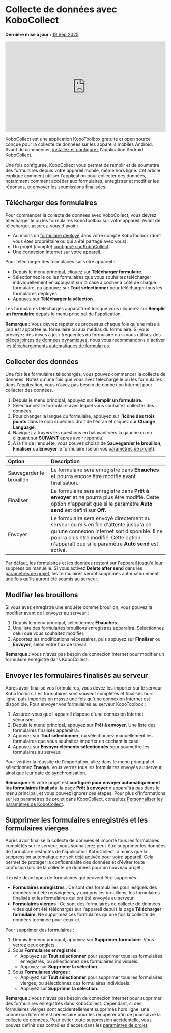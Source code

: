 # Collecte de données avec KoboCollect
**Dernière mise à jour :** <a href="https://github.com/kobotoolbox/docs/blob/711a8034f16611e23d4ff78183c4e20825abc818/source/data_collection_kobocollect.md" class="reference">19 Sep 2025</a>

<iframe src="https://www.youtube.com/embed/IEm61fpLoz4?si=TdlWhcVt0OxETlxl" style="width: 100%; aspect-ratio: 16 / 9; height: auto; border: 0;" title="YouTube video player" frameborder="0" allow="accelerometer; autoplay; clipboard-write; encrypted-media; gyroscope; picture-in-picture; web-share" allowfullscreen></iframe>

KoboCollect est une application KoboToolbox gratuite et open source conçue pour la collecte de données sur les appareils mobiles Android. Avant de commencer, [installez et configurez](https://support.kobotoolbox.org/kobocollect_on_android_latest.html) l'application Android KoboCollect. 

Une fois configurée, KoboCollect vous permet de remplir et de soumettre des formulaires depuis votre appareil mobile, même hors ligne. Cet article explique comment utiliser l'application pour collecter des données, notamment comment accéder aux formulaires, enregistrer et modifier les réponses, et envoyer les soumissions finalisées.

## Télécharger des formulaires

Pour commencer la collecte de données avec KoboCollect, vous devrez télécharger le ou les formulaires KoboToolbox sur votre appareil. Avant de télécharger, assurez-vous d'avoir :

- Au moins un [formulaire déployé](https://support.kobotoolbox.org/deploy_form_new_project.html) dans votre compte KoboToolbox (dont vous êtes propriétaire ou qui a été partagé avec vous).
- Un projet (compte) [configuré sur KoboCollect](https://support.kobotoolbox.org/kobocollect_on_android_latest.html).
- Une connexion Internet sur votre appareil.
  
Pour télécharger des formulaires sur votre appareil :
- Depuis le menu principal, cliquez sur **Télécharger formulaire**.
- Sélectionnez le ou les formulaires que vous souhaitez télécharger individuellement en appuyant sur la case à cocher à côté de chaque formulaire, ou appuyez sur **Tout sélectionner** pour télécharger tous les formulaires déployés.
- Appuyez sur **Télécharger la sélection**.

Les formulaires téléchargés apparaîtront lorsque vous cliquerez sur **Remplir un formulaire** depuis le menu principal de l'application.

<p class="note">
  <strong>Remarque :</strong> Vous devrez répéter ce processus chaque fois qu'une mise à jour est apportée au formulaire ou aux médias du formulaire. Si vous prévoyez des mises à jour fréquentes du formulaire ou si vous utilisez des <a href="https://support.kobotoolbox.org/dynamic_data_attachment.html">pièces jointes de données dynamiques</a>, nous vous recommandons d'activer les <a href="https://support.kobotoolbox.org/kobocollect_settings.html#form-management-settings">téléchargements automatiques de formulaires</a>. 
</p>

## Collecter des données

Une fois les formulaires téléchargés, vous pouvez commencer la collecte de données. Notez qu'une fois que vous avez téléchargé le ou les formulaires dans l'application, vous n'avez pas besoin de connexion Internet pour collecter des données. 

1. Depuis le menu principal, appuyez sur **Remplir un formulaire**.
2. Sélectionnez le formulaire avec lequel vous souhaitez collecter des données.
3. Pour changer la langue du formulaire, appuyez sur l'**icône des trois points** <i class="k-icon-more"></i> dans le coin supérieur droit de l'écran et cliquez sur **Change Language**.
4. Naviguez à travers les questions en balayant vers la gauche ou en cliquant sur **SUIVANT** après avoir répondu.
5. À la fin de l'enquête, vous pouvez choisir de **Sauvegarder le brouillon**, **Finaliser** ou **Envoyer** le formulaire (selon vos [paramètres de projet](https://support.kobotoolbox.org/kobocollect_settings.html#form-management-settings)).

| **Option** | **Description**                                |
| :----------------- | :--------------------------------------------- |
| Sauvegarder le brouillon  &emsp;&emsp;&emsp;        | Le formulaire sera enregistré dans **Ébauches** et pourra encore être modifié avant finalisation. |
| Finaliser      | Le formulaire sera enregistré dans **Prêt à envoyer** et ne pourra plus être modifié. Cette option n'apparaît que si le paramètre **Auto send** est défini sur **Off**.                                  |
| Envoyer           | Le formulaire sera envoyé directement au serveur ou mis en file d'attente jusqu'à ce qu'une connexion Internet soit disponible. Il ne pourra plus être modifié. Cette option n'apparaît que si le paramètre **Auto send** est activé.            |

Par défaut, les formulaires et les données restent sur l'appareil jusqu'à leur suppression manuelle. Si vous activez **Delete after send** dans les [paramètres de projet](https://support.kobotoolbox.org/kobocollect_settings.html#form-management-settings), les formulaires seront supprimés automatiquement une fois qu'ils auront été soumis au serveur.

## Modifier les brouillons

Si vous avez enregistré une enquête comme brouillon, vous pouvez la modifier avant de l'envoyer au serveur :

1. Depuis le menu principal, sélectionnez **Ébauches**.
2. Une liste des formulaires brouillons enregistrés apparaîtra. Sélectionnez celui que vous souhaitez modifier.
3. Apportez les modifications nécessaires, puis appuyez sur **Finaliser** ou **Envoyer**, selon votre flux de travail.

<p class="note">
  <strong>Remarque :</strong> Vous n'avez pas besoin de connexion Internet pour modifier un formulaire enregistré dans KoboCollect.
</p>

## Envoyer les formulaires finalisés au serveur

Après avoir finalisé vos formulaires, vous devez les importer sur le serveur KoboToolbox. Les formulaires sont souvent complétés et finalisés hors ligne, puis importés en masse une fois qu'une connexion Internet est disponible. Pour envoyer vos formulaires au serveur KoboToolbox :

1. Assurez-vous que l'appareil dispose d'une connexion Internet sécurisée.
2. Depuis le menu principal, appuyez sur **Prêt à envoyer**. Une liste des formulaires finalisés apparaîtra.
3. Appuyez sur **Tout sélectionner**, ou sélectionnez manuellement les formulaires que vous souhaitez importer en cochant la case.
4. Appuyez sur **Envoyer éléments sélectionnés** pour soumettre les formulaires au serveur.

Pour vérifier la réussite de l'importation, allez dans le menu principal et sélectionnez **Envoyé**. Vous verrez tous les formulaires envoyés au serveur, ainsi que leur date de synchronisation.

<p class="note">
  <strong>Remarque :</strong> Si votre projet est <strong>configuré pour envoyer automatiquement les formulaires finalisés</strong>, la page <strong>Prêt à envoyer</strong> n'apparaîtra pas dans le menu principal, et vous pouvez ignorer ces étapes. Pour plus d'informations sur les paramètres de projet dans KoboCollect, consultez <a href="https://support.kobotoolbox.org/kobocollect_settings.html">Personnaliser les paramètres de KoboCollect</a>.
</p>

## Supprimer les formulaires enregistrés et les formulaires vierges

Après avoir finalisé la collecte de données et importé tous les formulaires complétés sur le serveur, vous souhaiterez peut-être supprimer les données de formulaire restantes de l'application KoboCollect, à moins que la suppression automatique ne soit [déjà activée](https://support.kobotoolbox.org/kobocollect_settings.html#form-management-settings) pour votre appareil. Cela permet de protéger la confidentialité des données et d'éviter toute confusion lors de la collecte de données pour un nouveau projet.

Il existe deux types de formulaires qui peuvent être supprimés :

- **Formulaires enregistrés** : Ce sont des formulaires pour lesquels des données ont été renseignées, y compris les brouillons, les formulaires finalisés et les formulaires qui ont été envoyés au serveur.
- **Formulaires vierges** : Ce sont des formulaires de collecte de données vides qui ont été téléchargés sur l'appareil depuis la page **Télécharger formulaire**. Ne supprimez ces formulaires qu'une fois la collecte de données terminée pour ceux-ci.
  
Pour supprimer des formulaires :
1. Depuis le menu principal, appuyez sur **Supprimer formulaire**. Vous verrez deux onglets.
2. Sous **Formulaires enregistrés** :
    - Appuyez sur **Tout sélectionner** pour supprimer tous les formulaires enregistrés, ou sélectionnez des formulaires individuels.
    - Appuyez sur **Supprimer la sélection**.
3. Sous **Formulaires vierges** :
    - Appuyez sur **Tout sélectionner** pour supprimer tous les formulaires vierges, ou sélectionnez des formulaires individuels.
    - Appuyez sur **Supprimer la sélection**.

<p class="note">
  <strong>Remarque :</strong> Vous n'avez pas besoin de connexion Internet pour supprimer des formulaires enregistrés dans KoboCollect. Cependant, si des formulaires vierges sont accidentellement supprimés hors ligne, une connexion Internet est nécessaire pour les récupérer afin de poursuivre la collecte de données. Pour éviter toute suppression accidentelle, vous pouvez définir des contrôles d'accès dans les <a href="https://support.kobotoolbox.org/kobocollect_settings.html#access-control">paramètres de projet</a>.
</p>